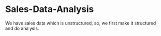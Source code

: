 # Sales-Data-Analysis
We have sales data which is unstructured, so, we first make it structured and do analysis.
